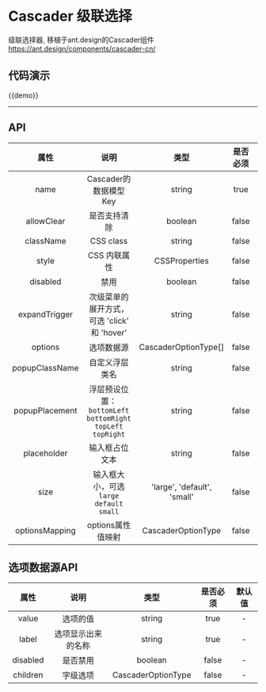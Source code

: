# Cascader 级联选择

级联选择器, 移植于ant.design的Cascader组件 https://ant.design/components/cascader-cn/

## 代码演示

{{demo}}

----
## API

|         属性          |                说明                |           类型         |   是否必须 | 默认值   |
| :-----------------: | :------------------------------: | :--------------------------------------: | :-----: | :-----: |
| name | Cascader的数据模型Key | string | true| -
| allowClear | 是否支持清除 | boolean | false |-
| className | CSS class | string | false | -
| style | CSS 内联属性 | CSSProperties | false | -
| disabled | 禁用 | boolean | false | false
| expandTrigger | 次级菜单的展开方式，可选 'click' 和 'hover' | string | false | 'click'
| options | 选项数据源 | CascaderOptionType[] | false | -
| popupClassName | 自定义浮层类名 | string | false | -
| popupPlacement | 浮层预设位置：`bottomLeft` `bottomRight` `topLeft` `topRight` | string | false | -
| placeholder | 输入框占位文本 | string | false | -
| size | 输入框大小，可选 `large` `default` `small` | 'large', 'default', 'small' | false| default
| optionsMapping | options属性值映射 | CascaderOptionType | false | -


## 选项数据源API
|         属性          |                说明                |                    类型             | 是否必须|   默认值   |
| :-----------------: | :------------------------------: | :--------------------------------------: | :-----: | :-----: |
| value | 选项的值 | string | true | -
| label | 选项显示出来的名称 | string | true | -
| disabled | 是否禁用 | boolean | false | -
| children | 字级选项 | CascaderOptionType | false | -